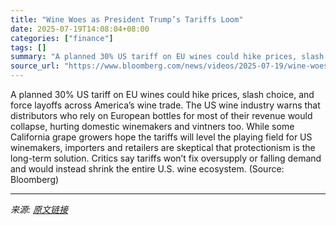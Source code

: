 ```yaml
---
title: "Wine Woes as President Trump’s Tariffs Loom"
date: 2025-07-19T14:08:04+08:00
categories: ["finance"]
tags: []
summary: "A planned 30% US tariff on EU wines could hike prices, slash choice, and force layoffs across America’s wine trade. The US wine industry warns that distributors who rely on European bottles for most o"
source_url: "https://www.bloomberg.com/news/videos/2025-07-19/wine-woes-as-president-trump-s-tariffs-loom-video"
---
```


A planned 30% US tariff on EU wines could hike prices, slash choice, and force layoffs across America’s wine trade. The US wine industry warns that distributors who rely on European bottles for most of their revenue would collapse, hurting domestic winemakers and vintners too. While some California grape growers hope the tariffs will level the playing field for US winemakers, importers and retailers are skeptical that protectionism is the long-term solution. Critics say tariffs won’t fix oversupply or falling demand and would instead shrink the entire U.S. wine ecosystem. (Source: Bloomberg)

---

*来源: [原文链接](https://www.bloomberg.com/news/videos/2025-07-19/wine-woes-as-president-trump-s-tariffs-loom-video)*
